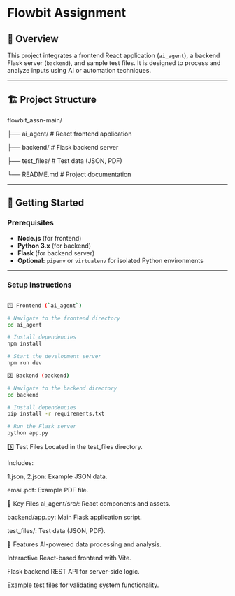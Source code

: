 # Flowbit Assignment

## 📖 Overview
This project integrates a frontend React application (`ai_agent`), a backend Flask server (`backend`), and sample test files. It is designed to process and analyze inputs using AI or automation techniques.

---

## 🏗️ Project Structure
flowbit_assn-main/

├── ai_agent/ # React frontend application

├── backend/ # Flask backend server

├── test_files/ # Test data (JSON, PDF)

└── README.md # Project documentation


---

## 🚀 Getting Started

### Prerequisites
- **Node.js** (for frontend)
- **Python 3.x** (for backend)
- **Flask** (for backend server)
- **Optional:** `pipenv` or `virtualenv` for isolated Python environments

---

### Setup Instructions
```bash

1️⃣ Frontend (`ai_agent`)

# Navigate to the frontend directory
cd ai_agent

# Install dependencies
npm install

# Start the development server
npm run dev

2️⃣ Backend (backend)

# Navigate to the backend directory
cd backend

# Install dependencies
pip install -r requirements.txt

# Run the Flask server
python app.py

```

3️⃣ Test Files
Located in the test_files directory.

Includes:

1.json, 2.json: Example JSON data.

email.pdf: Example PDF file.


📂 Key Files
ai_agent/src/: React components and assets.

backend/app.py: Main Flask application script.

test_files/: Test data (JSON, PDF).

🌟 Features
AI-powered data processing and analysis.

Interactive React-based frontend with Vite.

Flask backend REST API for server-side logic.

Example test files for validating system functionality.


